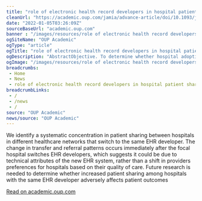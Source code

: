 ```yaml
--- 
title: "role of electronic health record developers in hospital patient sharing"
cleanUrl: "https://academic.oup.com/jamia/advance-article/doi/10.1093/jamia/ocab263/6454076?guestAccessKey=51b5292f-9975-4afb-b8df-e0b536bdb0af"
date: "2022-01-05T03:26:09Z"
sourceBaseUrl: "academic.oup.com"
banner : "/images/resources/role of electronic health record developers in hospital patient sharing.jpg"
ogSiteName: "OUP Academic"
ogType: "article"
ogTitle: "role of electronic health record developers in hospital patient sharing"
ogDescription: "AbstractObjective. To determine whether hospital adoption of a new electronic health record (EHR) developer increases patient sharing with hospitals using the s"
ogImage: "/images/resources/role of electronic health record developers in hospital patient sharing.jpg"
breadcrumbs:
 - Home
 - News
 - role of electronic health record developers in hospital patient sharing
breadcrumbLinks:
 - / 
 - /news
 - / 
source: "OUP Academic"
news/source: "OUP Academic"
---
```

We identify a systematic concentration in patient sharing between hospitals in different healthcare networks that switch to the same EHR developer. The change in transfer and referral patterns occurs immediately after the focal hospital switches EHR developers, which suggests it could be due to technical attributes of the new EHR system, rather than a shift in providers preferences for hospitals based on their quality of care. Future research is needed to determine whether increased patient sharing among hospitals with the same EHR developer adversely affects patient outcomes  
  
[Read on academic.oup.com](https://academic.oup.com/jamia/advance-article/doi/10.1093/jamia/ocab263/6454076?guestAccessKey=51b5292f-9975-4afb-b8df-e0b536bdb0af)
